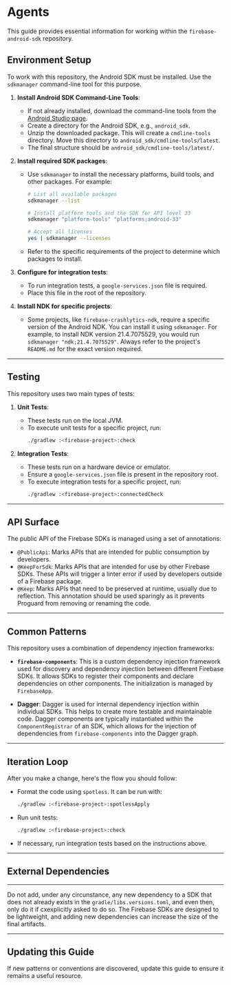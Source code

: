 # Agents

This guide provides essential information for working within the `firebase-android-sdk` repository.

## Environment Setup

To work with this repository, the Android SDK must be installed. Use the `sdkmanager` command-line
tool for this purpose.

1.  **Install Android SDK Command-Line Tools**:

    - If not already installed, download the command-line tools from the
      [Android Studio page](https://developer.android.com/studio#command-line-tools-only).
    - Create a directory for the Android SDK, e.g., `android_sdk`.
    - Unzip the downloaded package. This will create a `cmdline-tools` directory. Move this
      directory to `android_sdk/cmdline-tools/latest`.
    - The final structure should be `android_sdk/cmdline-tools/latest/`.

2.  **Install required SDK packages**:

    - Use `sdkmanager` to install the necessary platforms, build tools, and other packages. For
      example:

      ```bash
      # List all available packages
      sdkmanager --list

      # Install platform tools and the SDK for API level 33
      sdkmanager "platform-tools" "platforms;android-33"

      # Accept all licenses
      yes | sdkmanager --licenses
      ```

    - Refer to the specific requirements of the project to determine which packages to install.

3.  **Configure for integration tests**:

    - To run integration tests, a `google-services.json` file is required.
    - Place this file in the root of the repository.

4.  **Install NDK for specific projects**:
    - Some projects, like `firebase-crashlytics-ndk`, require a specific version of the Android NDK.
      You can install it using `sdkmanager`. For example, to install NDK version 21.4.7075529, you
      would run `sdkmanager "ndk;21.4.7075529"`. Always refer to the project's `README.md` for the
      exact version required.

---

## Testing

This repository uses two main types of tests:

1.  **Unit Tests**:

    - These tests run on the local JVM.
    - To execute unit tests for a specific project, run:
      ```bash
      ./gradlew :<firebase-project>:check
      ```

2.  **Integration Tests**:
    - These tests run on a hardware device or emulator.
    - Ensure a `google-services.json` file is present in the repository root.
    - To execute integration tests for a specific project, run:
      ```bash
      ./gradlew :<firebase-project>:connectedCheck
      ```

---

## API Surface

The public API of the Firebase SDKs is managed using a set of annotations:

- `@PublicApi`: Marks APIs that are intended for public consumption by developers.
- `@KeepForSdk`: Marks APIs that are intended for use by other Firebase SDKs. These APIs will
  trigger a linter error if used by developers outside of a Firebase package.
- `@Keep`: Marks APIs that need to be preserved at runtime, usually due to reflection. This
  annotation should be used sparingly as it prevents Proguard from removing or renaming the code.

---

## Common Patterns

This repository uses a combination of dependency injection frameworks:

- **`firebase-components`**: This is a custom dependency injection framework used for discovery and
  dependency injection between different Firebase SDKs. It allows SDKs to register their components
  and declare dependencies on other components. The initialization is managed by `FirebaseApp`.

- **Dagger**: Dagger is used for internal dependency injection within individual SDKs. This helps to
  create more testable and maintainable code. Dagger components are typically instantiated within
  the `ComponentRegistrar` of an SDK, which allows for the injection of dependencies from
  `firebase-components` into the Dagger graph.

---

## Iteration Loop

After you make a change, here's the flow you should follow:

- Format the code using `spotless`. It can be run with:
  ```bash
  ./gradlew :<firebase-project>:spotlessApply
  ```
- Run unit tests:
  ```bash
  ./gradlew :<firebase-project>:check
  ```
- If necessary, run integration tests based on the instructions above.

---

## External Dependencies

---

Do not add, under any circunstance, any new dependency to a SDK that does not already exists in the
`gradle/libs.versions.toml`, and even then, only do it if cxexplicitly asked to do so. The Firebase
SDKs are designed to be lightweight, and adding new dependencies can increase the size of the final
artifacts.

---

## Updating this Guide

If new patterns or conventions are discovered, update this guide to ensure it remains a useful
resource.
